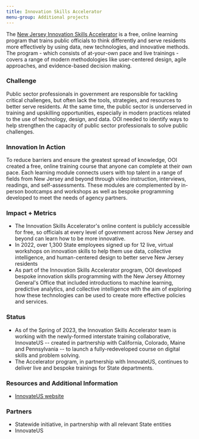 ```yaml
---
title: Innovation Skills Accelerator
menu-group: Additional projects
---
```


The [New Jersey Innovation Skills Accelerator](https://skills.innovation.nj.gov/) is a free, online learning program that trains public officials to think differently and serve residents more effectively by using data, new technologies, and innovative methods. The program - which consists of at-your-own pace and live trainings - covers a range of modern methodologies like user-centered design, agile approaches, and evidence-based decision making.

### Challenge

Public sector professionals in government are responsible for tackling critical challenges, but often lack the tools, strategies, and resources to better serve residents. At the same time, the public sector is underserved in training and upskilling opportunities, especially in modern practices related to the use of technology, design, and data. OOI needed to identify ways to help strengthen the capacity of public sector professionals to solve public challenges.

### Innovation In Action

To reduce barriers and ensure the greatest spread of knowledge, OOI created a free, online training course that anyone can complete at their own pace. Each learning module connects users with top talent in a range of fields from New Jersey and beyond through video instruction, interviews, readings, and self-assessments. These modules are complemented by in-person bootcamps and workshops as well as bespoke programming developed to meet the needs of agency partners.

### Impact + Metrics

-   The Innovation Skills Accelerator's online content is publicly accessible for free, so officials at every level of government across New Jersey and beyond can learn how to be more innovative.
-   In 2022, over 1,300 State employees signed up for 12 live, virtual workshops on innovation skills to help them use data, collective intelligence, and human-centered design to better serve New Jersey residents
-   As part of the Innovation Skills Accelerator program, OOI developed bespoke innovation skills programming with the New Jersey Attorney General's Office that included introductions to machine learning, predictive analytics, and collective intelligence with the aim of exploring how these technologies can be used to create more effective policies and services.

### Status

-   As of the Spring of 2023, the Innovation Skills Accelerator team is working with the newly-formed interstate training collaborative, InnovateUS -- created in partnership with California, Colorado, Maine and Pennsylvania -- to launch a fully-redeveloped course on digital skills and problem solving.
-   The Accelerator program, in partnership with InnovateUS, continues to deliver live and bespoke trainings for State departments.

### Resources and Additional Information

-   [InnovateUS website](https://innovate-us.org/)

### Partners

-   Statewide initiative, in partnership with all relevant State entities
-   InnovateUS